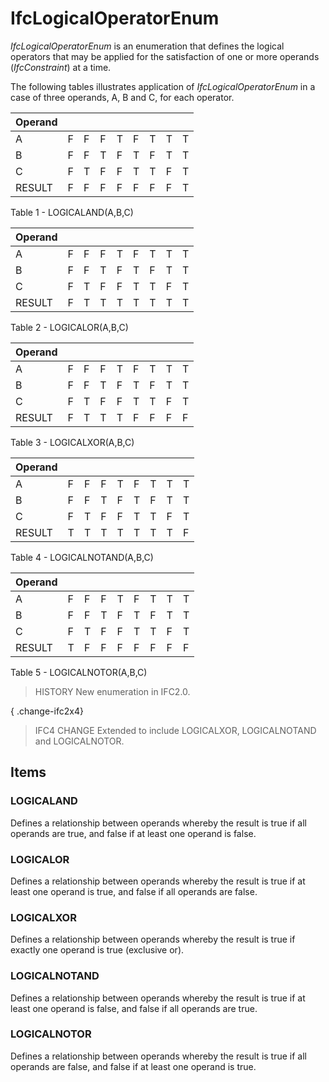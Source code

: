 # IfcLogicalOperatorEnum

_IfcLogicalOperatorEnum_ is an enumeration that defines the logical operators that may be applied for the satisfaction of one or more operands (_IfcConstraint_) at a time.

The following tables illustrates application of _IfcLogicalOperatorEnum_ in a case of three operands, A, B and C, for each operator.


|Operand|||||||||
|--- |--- |--- |--- |--- |--- |--- |--- |--- |
|A|F|F|F|T|F|T|T|T|
|B|F|F|T|F|T|F|T|T|
|C|F|T|F|F|T|T|F|T|
|RESULT|F|F|F|F|F|F|F|T|

Table 1 - LOGICALAND(A,B,C)

|Operand|||||||||
|--- |--- |--- |--- |--- |--- |--- |--- |--- |
|A|F|F|F|T|F|T|T|T|
|B|F|F|T|F|T|F|T|T|
|C|F|T|F|F|T|T|F|T|
|RESULT|F|T|T|T|T|T|T|T|

Table 2 - LOGICALOR(A,B,C)

|Operand|||||||||
|--- |--- |--- |--- |--- |--- |--- |--- |--- |
|A|F|F|F|T|F|T|T|T|
|B|F|F|T|F|T|F|T|T|
|C|F|T|F|F|T|T|F|T|
|RESULT|F|T|T|T|F|F|F|F|

Table 3 - LOGICALXOR(A,B,C)

|Operand|||||||||
|--- |--- |--- |--- |--- |--- |--- |--- |--- |
|A|F|F|F|T|F|T|T|T|
|B|F|F|T|F|T|F|T|T|
|C|F|T|F|F|T|T|F|T|
|RESULT|T|T|T|T|T|T|T|F|

Table 4 - LOGICALNOTAND(A,B,C)

|Operand|||||||||
|--- |--- |--- |--- |--- |--- |--- |--- |--- |
|A|F|F|F|T|F|T|T|T|
|B|F|F|T|F|T|F|T|T|
|C|F|T|F|F|T|T|F|T|
|RESULT|T|F|F|F|F|F|F|F|

Table 5 - LOGICALNOTOR(A,B,C)

> HISTORY  New enumeration in IFC2.0.

{ .change-ifc2x4}
> IFC4 CHANGE  Extended to include LOGICALXOR, LOGICALNOTAND and LOGICALNOTOR.

## Items

### LOGICALAND
Defines a relationship between operands whereby the result is true if all operands are true, and false if at least one operand is false.

### LOGICALOR
Defines a relationship between operands whereby the result is true if at least one operand is true, and false if all operands are false.

### LOGICALXOR
Defines a relationship between operands whereby the result is true if exactly one operand is true (exclusive or).

### LOGICALNOTAND
Defines a relationship between operands whereby the result is true if at least one operand is false, and false if all operands are true.

### LOGICALNOTOR
Defines a relationship between operands whereby the result is true if all operands are false, and false if at least one operand is true.
